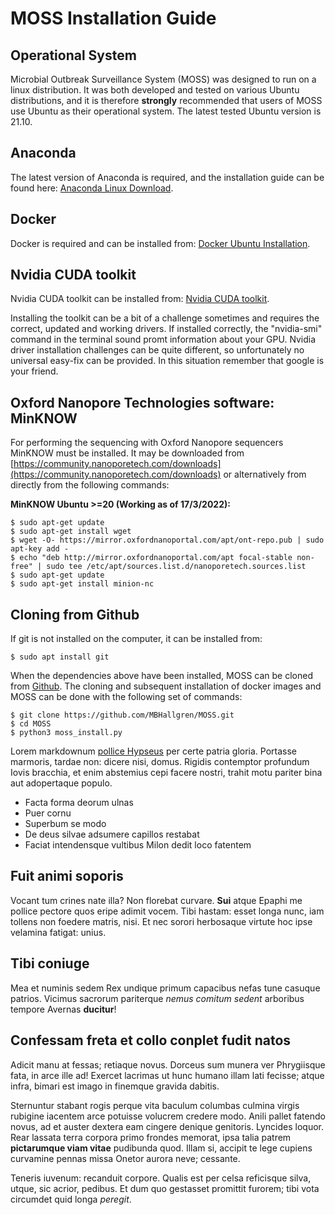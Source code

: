 # MOSS Installation Guide

## Operational System

Microbial Outbreak Surveillance System (MOSS) was designed to run on a linux distribution.
It was both developed and tested on various Ubuntu distributions, and it is therefore **strongly**
recommended that users of MOSS use Ubuntu as their operational system. The latest tested Ubuntu version
is 21.10. 

## Anaconda

The latest version of Anaconda is required, and the installation guide can be found here: [Anaconda Linux Download](https://docs.anaconda.com/anaconda/install/linux/).

## Docker

Docker is required and can be installed from: [Docker Ubuntu Installation](https://docs.docker.com/engine/install/ubuntu/).

## Nvidia CUDA toolkit

Nvidia CUDA toolkit can be installed from: [Nvidia CUDA toolkit](https://docs.nvidia.com/cuda/cuda-installation-guide-linux/index.html).

Installing the toolkit can be a bit of a challenge sometimes and requires the correct, updated and working drivers.
If installed correctly, the "nvidia-smi" command in the terminal sound promt information about your GPU. 
Nvidia driver installation challenges can be quite different, so unfortunately no universal easy-fix can be provided.
In this situation remember that google is your friend.

## Oxford Nanopore Technologies software: MinKNOW

For performing the sequencing with Oxford Nanopore sequencers MinKNOW must be installed.
It may be downloaded from [https://community.nanoporetech.com/downloads](https://community.nanoporetech.com/downloads) or alternatively from directly from the following commands:

**MinKNOW Ubuntu >=20 (Working as of 17/3/2022):**

```console
$ sudo apt-get update
$ sudo apt-get install wget
$ wget -O- https://mirror.oxfordnanoportal.com/apt/ont-repo.pub | sudo apt-key add -
$ echo "deb http://mirror.oxfordnanoportal.com/apt focal-stable non-free" | sudo tee /etc/apt/sources.list.d/nanoporetech.sources.list
$ sudo apt-get update
$ sudo apt-get install minion-nc

```

## Cloning from Github

If git is not installed on the computer, it can be installed from:

```console
$ sudo apt install git
```

When the dependencies above have been installed, MOSS can be cloned from [Github](https://github.com/MBHallgren/MOSS).
The cloning and subsequent installation of docker images and MOSS can be done with the following set of commands: 
```console
$ git clone https://github.com/MBHallgren/MOSS.git
$ cd MOSS
$ python3 moss_install.py
```





Lorem markdownum [pollice
Hypseus](http://www.corpore-data.com/cnosiaco-sidera.aspx) per certe patria
gloria. Portasse marmoris, tardae non: dicere nisi, domus. Rigidis contemptor
profundum Iovis bracchia, et enim abstemius cepi facere nostri, trahit motu
pariter bina aut adopertaque populo.

- Facta forma deorum ulnas
- Puer cornu
- Superbum se modo
- De deus silvae adsumere capillos restabat
- Faciat intendensque vultibus Milon dedit loco fatentem

## Fuit animi soporis

Vocant tum crines nate illa? Non florebat curvare. **Sui** atque Epaphi me
pollice pectore quos eripe adimit vocem. Tibi hastam: esset longa nunc, iam
tollens non foedere matris, nisi. Et nec sorori herbosaque virtute hoc ipse
velamina fatigat: unius.

## Tibi coniuge

Mea et numinis sedem Rex undique primum capacibus nefas tune casuque patrios.
Vicimus sacrorum pariterque *nemus comitum sedent* arboribus tempore Avernas
**ducitur**!

## Confessam freta et collo conplet fudit natos

Adicit manu at fessas; retiaque novus. Dorceus sum munera ver Phrygiisque fata,
in arce ille ad! Exercet lacrimas ut hunc humano illam lati fecisse; atque
infra, bimari est imago in finemque gravida dabitis.

Sternuntur stabant rogis perque vita baculum columbas culmina virgis rubigine
iacentem arce potuisse volucrem credere modo. Anili pallet fatendo novus, ad et
auster dextera eam cingere denique genitoris. Lyncides loquor. Rear lassata
terra corpora primo frondes memorat, ipsa talia patrem **pictarumque viam
vitae** pudibunda quod. Illam si, accipit te lege cupiens curvamine pennas missa
Onetor aurora neve; cessante.

Teneris iuvenum: recanduit corpore. Qualis est per celsa reficisque silva,
utque, sic acrior, pedibus. Et dum quo gestasset promittit furorem; tibi vota
circumdet quid longa *peregit*.
